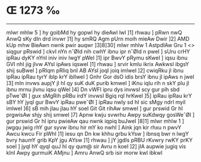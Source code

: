 # Œ 1273 ‰
---
mlwr mhlw 5 ] hy goibMd hy gopwl hy dieAwl lwl ]1] rhwau ] pRwn
nwQ AnwQ sKy dIn drd invwr ]1] hy smRQ Agm pUrn moih mieAw Dwir
]2] AMD kUp mhw BieAwn nwnk pwir auqwr ]3]8]30]
mlwr mhlw 1 AstpdIAw Gru 1
<> siqgur pRswid ]
ckvI nYn nˆØId nih cwhY ibnu ipr nˆØId n pweI ] sUru crHY ipRau dyKY nYnI
iniv iniv lwgY pWeI ]1] ipr BwvY pRymu sKweI ] iqsu ibnu GVI nhI jig
jIvw AYsI ipAws iqsweI ]1] rhwau ] srvir kmlu ikrix AwkwsI ibgsY
shij suBweI ] pRIqm pRIiq bnI AB AYsI joqI joiq imlweI ]2] cwiqRku
jl ibnu ipRau ipRau tyrY iblp krY ibllweI ] Gnhr Gor dsO idis brsY
ibnu jl ipAws n jweI ]3] mIn invws aupjY jl hI qy suK duK purib
kmweI ] iKnu iqlu rih n skY plu jl ibnu mrnu jIvnu iqsu qWeI ]4] Dn
vWFI ipru dys invwsI scy gur pih sbd pTweˆØI ] gux sMgRih pRBu irdY
invwsI Bgiq rqI hrKweI ]5] ipRau ipRau krY sBY hY jyqI gur BwvY ipRau
pweˆØI ] ipRau nwly sd hI sic sMgy ndrI myil imlweI ]6] sB mih jIau
jIau hY soeI Git Git rihAw smweI ] gur prswid Gr hI prgwisAw shjy
shij smweI ]7] Apnw kwju svwrhu Awpy suKdwqy gosWeˆØI ] gur prswid
Gr hI ipru pwieAw qau nwnk iqpiq buJweI ]8]1] mlwr mhlw 1 ]
jwgqu jwig rhY gur syvw ibnu hir mY ko nwhI ] Aink jqn kir rhxu n
pwvY Awcu kwcu Fir pWhI ]1] iesu qn Dn kw khhu grbu kYsw ] ibnsq
bwr n lwgY bvry haumY grib KpY jgu AYsw ]1] rhwau ] jY jgdIs pRBU
rKvwry rwKY prKY soeI ] jyqI hY qyqI quJ hI qy qum@ sir Avru n koeI ]2]
jIA aupwie jugiq vis kInI Awpy gurmuiK AMjnu ] Amru AnwQ srb isir
morw kwl ibkwl
####
